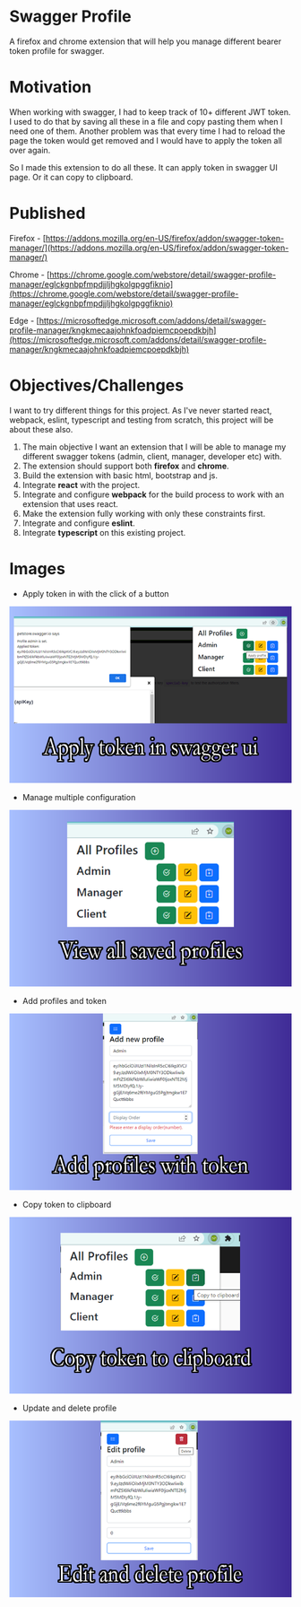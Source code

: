 # Swagger Profile

A firefox and chrome extension that will help you manage different bearer token profile for swagger.

# Motivation

When working with swagger, I had to keep track of 10+ different JWT token. I used to do that by saving all these in a file and copy pasting them when I need one of them. Another problem was that every time I had to reload the page the token would get removed and I would have to apply the token all over again.

So I made this extension to do all these. It can apply token in swagger UI page. Or it can copy to clipboard.

# Published
Firefox - [https://addons.mozilla.org/en-US/firefox/addon/swagger-token-manager/](https://addons.mozilla.org/en-US/firefox/addon/swagger-token-manager/)

Chrome - [https://chrome.google.com/webstore/detail/swagger-profile-manager/eglckgnbpfmpdjjljhgkolgpggfiknio](https://chrome.google.com/webstore/detail/swagger-profile-manager/eglckgnbpfmpdjjljhgkolgpggfiknio)

Edge - [https://microsoftedge.microsoft.com/addons/detail/swagger-profile-manager/kngkmecaajohnkfoadpiemcpoepdkbjh](https://microsoftedge.microsoft.com/addons/detail/swagger-profile-manager/kngkmecaajohnkfoadpiemcpoepdkbjh)

# Objectives/Challenges
I want to try different things for this project. As I've never started react, webpack, eslint, typescript and testing from scratch, this project will be about these also.
1. The main objective I want an extension that I will be able to manage my different swagger tokens (admin, client, manager, developer etc) with.
2. The extension should support both **firefox** and **chrome**.
3. Build the extension with basic html, bootstrap and js.
4. Integrate **react** with the project.
5. Integrate and configure **webpack** for the build process to work with an extension that uses react.
6. Make the extension fully working with only these constraints first.
7. Integrate and configure **eslint**.
8. Integrate **typescript** on this existing project.

# Images

* Apply token in with the click of a button

![Apply token in swagger](<images/01. apply token in swagger ui.png>)

* Manage multiple configuration

![manage multiple configuration](<images/02. view saved profiles.png>)

* Add profiles and token

![add profiles with token](<images/03. add profiles with token.png>)

* Copy token to clipboard

![Copy token to clipboard](<images/04. copy token to clipboard.png>)

* Update and delete profile

![update and delete profile](<images/05. edit and delete profile.png>)